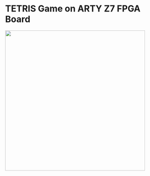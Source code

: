 
# TETRIS Game on ARTY Z7 FPGA Board


<img src="https://www.mesutkilic.com.tr/wp-content/uploads/2019/01/20190110_021457.jpg" height="450">

